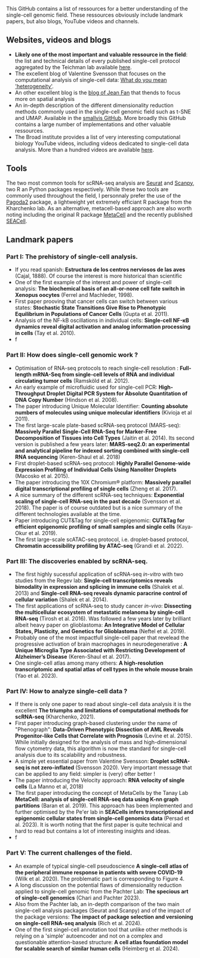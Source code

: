 This GitHub contains a list of ressources for a better understanding of the single-cell genomic field. These ressources obviously include landmark papers, but also blogs, YouTube videos and channels.


## Websites, videos and blogs

- **Likely one of the most important and valuable ressource in the field**: the list and technical details of every published single-cell protocol aggregated by the Teichman lab available [here](https://teichlab.github.io/scg_lib_structs/).
- The excellent blog of Valentine Svensson that focuses on the computational analysis of single-cell data: [What do you mean 'heterogeneity'](https://www.nxn.se/).
-  An other excellent blog is the [blog of Jean Fan](https://jean.fan/blog) that thends to focus more on spatial analysis 
-  An in-depth description of the different dimensionality reduction methods commonly used in the single-cell genomic field such as t-SNE and UMAP. Available in the [smallvis GitHub](https://jlmelville.github.io/smallvis/). More broadly this GitHub contains a large number of implementations and other valuable ressources.
-  The Broad institute provides a list of very interesting computational biology YouTube videos, including videos dedicated to single-cell data analysis. More than a hundred videos are available [here](https://www.youtube.com/playlist?list=PLlMMtlgw6qNjROoMNTBQjAcdx53kV50cS).

## Tools 

The two most common tools for scRNA-seq analysis are [Seurat](https://satijalab.org/seurat/) and [Scanpy](https://scanpy.readthedocs.io/en/stable/), two R an Python packages respectively. While these two tools are commonly used throughout the field, I personnaly prefer the use of the [Pagoda2](https://github.com/kharchenkolab/pagoda2) package, a lightweight yet extremely efficiant R package from the Kharchenko lab. As an alternative, metacell-based approach are also worth noting including the original R package [MetaCell](https://metacells.readthedocs.io/en/latest/) and the recently published [SEACell](https://github.com/dpeerlab/SEACells).

## Landmark papers

### Part I: The prehistory of single-cell analysis.


- If you read spanish: **Estructura de los centros nerviosos de las aves** (Cajal, 1888). Of course the interest is more historical than scientific
- One of the first example of the interest and power of single-cell analysis:  **The biochemical basis of an all-or-none cell fate switch in Xenopus oocytes** (Ferrel and  Machleder, 1998).
- First paper prooving that cancer cells can switch between various states: **Stochastic State Transitions Give Rise to Phenotypic Equilibrium in Populations of Cancer Cells** (Gupta et al. 2011).
- Analysis of the NF-kB oscillations in individual cells: **Single-cell NF-κB dynamics reveal digital activation and analog information processing in cells** (Tay et al. 2010).
- f



### Part II: How does single-cell genomic work ?

- Optimisation of RNA-seq protocols to reach single-cell resolution : **Full-length mRNA-Seq from single-cell levels of RNA and individual circulating tumor cells** (Ramsköld et al. 2012).
-  An early example of microfluidic used for single-cell PCR: **High-Throughput Droplet Digital PCR System for Absolute Quantitation of DNA Copy Number** (Hindson et al. 2008).
-  The paper introducing Unique Molecular Identifier: **Counting absolute numbers of molecules using unique molecular identifiers** (Kivioja et al 2011).
-   The first large-scale plate-based scRNA-seq protocol (MARS-seq): **Massively Parallel Single-Cell RNA-Seq for Marker-Free Decomposition of Tissues into Cell Types** (Jaitin et al. 2014).  Its second version is published a few years later: **MARS-seq2.0: an experimental and analytical pipeline for indexed sorting combined with single-cell RNA sequencing** (Keren-Shaul et al. 2018)
- First droplet-based scRNA-seq protocol: **Highly Parallel Genome-wide Expression Profiling of Individual Cells Using Nanoliter Droplets** (Macosko et al. 2015).
- The paper introducing the 10X Chromium® platform: **Massively parallel digital transcriptional profiling of single cells** (Zheng et al. 2017).
- A nice summary of the different scRNA-seq techniques: **Exponential scaling of single-cell RNA-seq in the past decade** (Svensson et al. 2018). The paper is of course outdated but is a nice summary of the different technologies available at the time.
- Paper introducing CUT&Tag for single-cell epigenomic: **CUT&Tag for efficient epigenomic profiling of small samples and single cells** (Kaya-Okur et al. 2019).
- The first large-scale scATAC-seq protocol, i.e. droplet-based protocol, **Chromatin accessibility profiling by ATAC-seq** (Grandi et al. 2022).

### Part III: The discoveries enabled by scRNA-seq.

- The first highly sucessful application of scRNA-seq *in-vitro* with two studies from the Regev lab: **Single-cell transcriptomics reveals bimodality in expression and splicing in immune cells**  (Shalek et al. 2013) and **Single-cell RNA-seq reveals dynamic paracrine control of cellular variation** (Shalek et al. 2014). 
- The first applications of scRNA-seq to study cancer *in-vivo*: **Dissecting the multicellular ecosystem of metastatic melanoma by single-cell RNA-seq** (Tirosh et al. 2016). Was followed a few years later by brilliant albeit heavy paper on glioblastoma: **An Integrative Model of Cellular States, Plasticity, and Genetics for Glioblastoma** (Neftel et al. 2019). 
- Probably one of the most impactfull single-cell paper that revelead the progressive activation of brain macrophages in neurodegenerative : **A Unique Microglia Type Associated with Restricting Development of Alzheimer’s Disease** (Keren-Shaul et al. 2017).
- One single-cell atlas among many others: **A high-resolution transcriptomic and spatial atlas of cell types in the whole mouse brain** (Yao et al. 2023).



### Part IV: How to analyze single-cell data ?

- If there is only one paper to read about single-cell data analysis it is the excellent **The triumphs and limitations of computational methods for scRNA-seq** (Kharchenko, 2021).
- First paper introducing graph-based clustering under the name of "Phenograph": **Data-Driven Phenotypic Dissection of AML Reveals Progenitor-like Cells that Correlate with Prognosis** (Levine et al. 2015). While initially designed for the analysis of mass and high-dimensional flow cytometry data, this algorithm is now the standard for single-cell analysis due to its scalability and robustness.
- A simple yet essential paper from Valentine Svensson: **Droplet scRNA-seq is not zero-inflated** (Svensson 2020). Very important message that can be applied to any field: simpler is (very) ofter better !
- The paper introducing the Velocity approach: **RNA velocity of single cells** (La Manno et al, 2018)
- The first paper introducing the concept of MetaCells by the Tanay Lab **MetaCell: analysis of single-cell RNA-seq data using K-nn graph partitions** (Baran et al. 2019). This approach has been implemented and further optimised by the Pe'er lab in **SEACells infers transcriptional and epigenomic cellular states from single-cell genomics data** (Persad et al. 2023). It is worth noting that the first paper is quite technical and hard to read but contains a lot of interesting insights and ideas.
- f

### Part V: The current challenges of the field.

- An example of typical single-cell pseudoscience  **A single-cell atlas of the peripheral immune response in patients with severe COVID-19** (Wilk et al. 2020). The problematic part is corresponding to Figure 4.
- A long discussion on the potential flaws of dimensionality reduction applied to single-cell genomic from the Pachter Lab: **The specious art of single-cell genomics** (Chari and Pachter 2023).
- Also from the Pachter lab, an in-depth comparison of the two main single-cell analysis packages (Seurat and Scanpy)  and of the impact of the package versions: **The impact of package selection and versioning on single-cell RNA-seq analysis** (Rich et al. 2024).
- One of the first singel-cell annotation tool that unlike other methods is relying on a 'simple' autoencoder and not on a complex and questionable attention-based structure: **A cell atlas foundation model for scalable search of similar human cells** (Heimberg et al. 2024).




